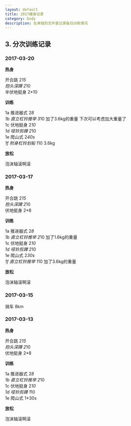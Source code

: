 ```yaml
---
layout: default
title: 2017健身记录
category: body
description: 在单独的文件里记录每日训练情况
---
```



## 3. 分次训练记录

### 2017-03-20

**热身**

开合跳 2*15  
抱头深蹲 2*10  
半伏地挺身 2*10

**训练**

1a 推进器式 2*8  
1b 直立杠铃推举 3*10 加了3.6kg的重量 下次可以考虑加大重量了  
1c 伏地挺身 2*10  
1d 哑铃剪蹲 2*10  
1e 爬山式 2*40s  
1f 附身杠铃划船 1*10 3.6kg

**放松**

泡沫轴滚啊滚

### 2017-03-17

**热身**

开合跳 2*15  
抱头深蹲 2*10  
伏地挺身 2*8

**训练**

1a 推进器式 2*8  
1b 直立杠铃推举 2*10 加了1.6kg的重量  
1c 伏地挺身 2*10  
1d 哑铃剪蹲 2*10  
1e 爬山式 2*30s  
1f 直立杠铃推举 1*10 加了3.6kg的重量  

**放松**

泡沫轴滚啊滚

### 2017-03-15

骑车 8km

### 2017-03-13

**热身**

开合跳 2*15  
抱头深蹲 2*10  
伏地挺身 2*8

**训练**

1a 推进器式 2*8  
1b 直立杠铃推举 2*10  
1c 伏地挺身 2*10  
1d 哑铃剪蹲 1*10  
1e 爬山式 1*30s

**放松**

泡沫轴滚啊滚
